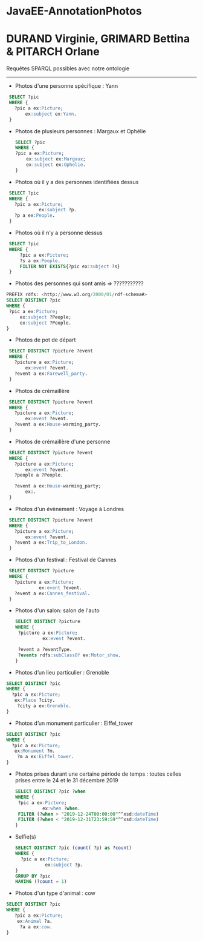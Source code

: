 # JavaEE-AnnotationPhotos
# DURAND Virginie, GRIMARD Bettina & PITARCH Orlane

Requêtes SPARQL possibles avec notre ontologie

---

* Photos d'une personne spécifique : Yann
 ```sql
  SELECT ?pic
  WHERE {
    ?pic a ex:Picture;
        ex:subject ex:Yann.
  }
   ```

* Photos de plusieurs personnes : Margaux et Ophélie
   ```sql
  SELECT ?pic
  WHERE {
   ?pic a ex:Picture;
       ex:subject ex:Margaux;
       ex:subject ex:Ophelie.
  }
   ```

* Photos où il y a des personnes identifiées dessus   
 ```sql
  SELECT ?pic
  WHERE {
    ?pic a ex:Picture;
             ex:subject ?p.
    ?p a ex:People.
  }
   ```
   
* Photos où il n'y a personne dessus
 ```sql
  SELECT ?pic
  WHERE {
      ?pic a ex:Picture;
      ?s a ex:People.
      FILTER NOT EXISTS{?pic ex:subject ?s}
  }
   ```

* Photos des personnes qui sont amis  => ???????????
 ```sql
PREFIX rdfs: <http://www.w3.org/2000/01/rdf-schema#>
SELECT DISTINCT ?pic
WHERE {
  ?pic a ex:Picture;
      ex:subject ?People;
      ex:subject ?People.
}
 ```

* Photos de pot de départ 
 ```sql
  SELECT DISTINCT ?picture ?event
  WHERE {
    ?picture a ex:Picture;
        ex:event ?event.
    ?event a ex:Farewell_party.
  }
   ```

* Photos de crémaillère
 ```sql
  SELECT DISTINCT ?picture ?event
  WHERE {
    ?picture a ex:Picture;
        ex:event ?event.
    ?event a ex:House-warming_party.
  }
   ```

* Photos de crémaillère d'une personne
 ```sql
  SELECT DISTINCT ?picture ?event
  WHERE {
    ?picture a ex:Picture;
        ex:event ?event.
    ?people a ?People.

    ?event a ex:House-warming_party;
		ex:.
  }
   ```

* Photos d'un évènement : Voyage à Londres
 ```sql
  SELECT DISTINCT ?picture ?event
  WHERE {
    ?picture a ex:Picture;
        ex:event ?event.
    ?event a ex:Trip_to_London.
  }
 ```

* Photos d'un festival : Festival de Cannes
 ```sql
  SELECT DISTINCT ?picture
  WHERE {
    ?picture a ex:Picture;
             ex:event ?event.
    ?event a ex:Cannes_festival.
  }
 ```
* Photos d'un salon: salon de l'auto
   ```sql
  SELECT DISTINCT ?picture
  WHERE {
    ?picture a ex:Picture;
             ex:event ?event.
  
    ?event a ?eventType.
    ?events rdfs:subClassOf ex:Motor_show.
  }
   ```
  
* Photos d’un lieu particulier : Grenoble 
 ```sql
SELECT DISTINCT ?pic
WHERE {
   ?pic a ex:Picture;
    ex:Place ?city.
     ?city a ex:Grenoble.
}
 ```

* Photos d’un monument particulier : Eiffel_tower 
 ```sql
SELECT DISTINCT ?pic
WHERE {
   ?pic a ex:Picture;
    ex:Monument ?m.
     ?m a ex:Eiffel_tower.
}
 ```
 
* Photos prises durant une certaine période de temps : toutes celles prises entre le 24 et le 31 décembre 2019
   ```sql
  SELECT DISTINCT ?pic ?when
  WHERE {
    ?pic a ex:Picture;
             ex:when ?when.
    FILTER (?when > "2019-12-24T00:00:00"^^xsd:dateTime)
    FILTER (?when < "2019-12-31T23:59:59"^^xsd:dateTime)
  }
  ```
  
* Selfie(s)
  ```sql
  SELECT DISTINCT ?pic (count( ?p) as ?count)
  WHERE {
    ?pic a ex:Picture;
             ex:subject ?p.
  }
  GROUP BY ?pic
  HAVING (?count = 1)
  ```
* Photos d'un type d'animal : cow
```sql
SELECT DISTINCT ?pic
WHERE {
   ?pic a ex:Picture;
    ex:Animal ?a.
     ?a a ex:cow.
}
  ```



  
  
